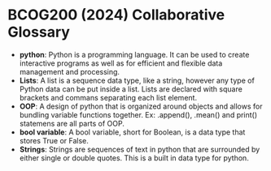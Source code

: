 # BCOG200 (2024) Collaborative Glossary

- **python**: Python is a programming language. It can be used to create interactive programs as well as for efficient and flexible data management and processing.
- **Lists**: A list is a sequence data type, like a string, however any type of Python data can be put inside a list. Lists are declared with square brackets and commans separating each list element. 
- **OOP**: A design of python that is organized around objects and allows for bundling variable functions together. Ex: .append(), .mean() and print() statemens are all parts of OOP.
- **bool variable**: A bool variable, short for Boolean, is a data type that stores True or False.
- **Strings**: Strings are sequences of text in python that are surrounded by either single or double quotes. This is a built in data type for python. 

